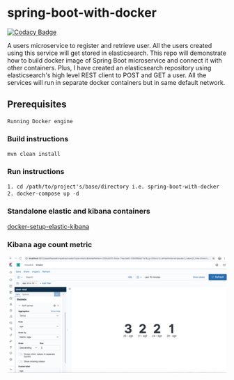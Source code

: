 # spring-boot-with-docker

[![Codacy Badge](https://api.codacy.com/project/badge/Grade/e4b367754520420fa3c94cc88c9abb23)](https://app.codacy.com/manual/nishantrajput1212/spring-boot-with-docker?utm_source=github.com&utm_medium=referral&utm_content=nishant121212/spring-boot-with-docker&utm_campaign=Badge_Grade_Dashboard)

A users microservice to register and retrieve user. All the users created using this service will get stored in elasticsearch. This repo will demonstrate how to build docker image of Spring Boot microservice and connect it with other containers. Plus, I have created an elasticsearch repository using elasticsearch's high level REST client to POST and GET a user. All the services will run in separate docker containers but in same default network.

## Prerequisites
    Running Docker engine

### Build instructions
    mvn clean install

### Run instructions
    1. cd /path/to/project's/base/directory i.e. spring-boot-with-docker
    2. docker-compose up -d

### Standalone elastic and kibana containers
[docker-setup-elastic-kibana](https://github.com/nishant121212/HW-tutorial-docker-setup-elastic-kibana)

### Kibana age count metric
![Kibana visualisation](kibana.png)
